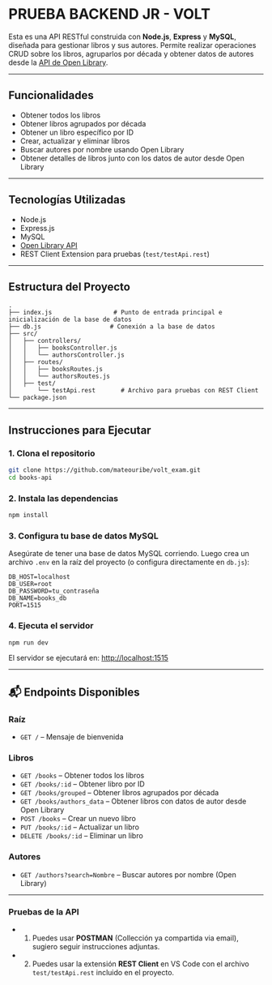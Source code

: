 # PRUEBA BACKEND JR - VOLT

Esta es una API RESTful construida con **Node.js**, **Express** y **MySQL**, diseñada para gestionar libros y sus autores. Permite realizar operaciones CRUD sobre los libros, agruparlos por década y obtener datos de autores desde la [API de Open Library](https://openlibrary.org/developers/api).

---

## Funcionalidades

- Obtener todos los libros
- Obtener libros agrupados por década
- Obtener un libro específico por ID
- Crear, actualizar y eliminar libros
- Buscar autores por nombre usando Open Library
- Obtener detalles de libros junto con los datos de autor desde Open Library

---

## Tecnologías Utilizadas

- Node.js
- Express.js
- MySQL
- [Open Library API](https://openlibrary.org/developers/api)
- REST Client Extension para pruebas (`test/testApi.rest`)

---

## Estructura del Proyecto

```
.
├── index.js                 # Punto de entrada principal e inicialización de la base de datos
├── db.js                   # Conexión a la base de datos
├── src/
│   ├── controllers/
│   │   ├── booksController.js
│   │   └── authorsController.js
│   ├── routes/
│   │   ├── booksRoutes.js
│   │   └── authorsRoutes.js
│   ├── test/
│       └── testApi.rest       # Archivo para pruebas con REST Client
└── package.json
```

---

## Instrucciones para Ejecutar

### 1. Clona el repositorio

```bash
git clone https://github.com/mateouribe/volt_exam.git
cd books-api
```

### 2. Instala las dependencias

```bash
npm install
```

### 3. Configura tu base de datos MySQL

Asegúrate de tener una base de datos MySQL corriendo. Luego crea un archivo `.env` en la raíz del proyecto (o configura directamente en `db.js`):

```env
DB_HOST=localhost
DB_USER=root
DB_PASSWORD=tu_contraseña
DB_NAME=books_db
PORT=1515
```

### 4. Ejecuta el servidor

```bash
npm run dev
```

El servidor se ejecutará en: [http://localhost:1515](http://localhost:1515)

---

## 📬 Endpoints Disponibles

### Raíz

- `GET /` – Mensaje de bienvenida

### Libros

- `GET /books` – Obtener todos los libros
- `GET /books/:id` – Obtener libro por ID
- `GET /books/grouped` – Obtener libros agrupados por década
- `GET /books/authors_data` – Obtener libros con datos de autor desde Open Library
- `POST /books` – Crear un nuevo libro
- `PUT /books/:id` – Actualizar un libro
- `DELETE /books/:id` – Eliminar un libro

### Autores

- `GET /authors?search=Nombre` – Buscar autores por nombre (Open Library)

---

### Pruebas de la API

- 1. Puedes usar **POSTMAN** (Collección ya compartida via email), sugiero seguir instrucciones adjuntas.
- 2. Puedes usar la extensión **REST Client** en VS Code con el archivo `test/testApi.rest` incluido en el proyecto.
